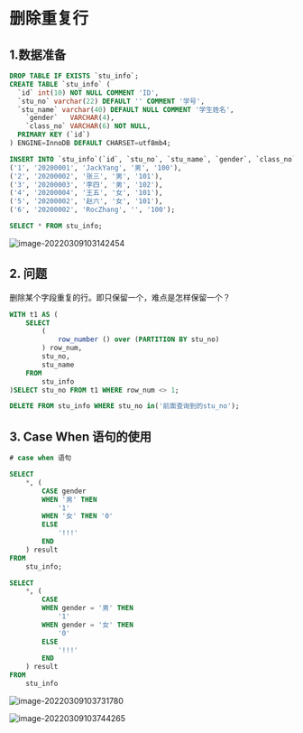 # 删除重复行

## 1.数据准备

```sql
DROP TABLE IF EXISTS `stu_info`;
CREATE TABLE `stu_info` (
  `id` int(10) NOT NULL COMMENT 'ID',
  `stu_no` varchar(22) DEFAULT '' COMMENT '学号',
  `stu_name` varchar(40) DEFAULT NULL COMMENT '学生姓名',
	`gender`   VARCHAR(4),
	`class_no` VARCHAR(6) NOT NULL,
  PRIMARY KEY (`id`)
) ENGINE=InnoDB DEFAULT CHARSET=utf8mb4;

INSERT INTO `stu_info`(`id`, `stu_no`, `stu_name`, `gender`, `class_no`) VALUES
('1', '20200001', 'JackYang', '男', '100'),
('2', '20200002', '张三', '男', '101'),
('3', '20200003', '李四', '男', '102'),
('4', '20200004', '王五', '女', '101'),
('5', '20200002', '赵六', '女', '101'),
('6', '20200002', 'RocZhang', '', '100');
```



```sql
SELECT * FROM stu_info;
```

![image-20220309103142454](https://s2.loli.net/2022/03/09/9tpZxy4Cmao7E6i.png)

## 2. 问题

删除某个字段重复的行。即只保留一个，难点是怎样保留一个？

```sql
WITH t1 AS (
	SELECT
		(
			row_number () over (PARTITION BY stu_no)
		) row_num,
		stu_no,
		stu_name
	FROM
		stu_info
)SELECT stu_no FROM t1 WHERE row_num <> 1;

DELETE FROM stu_info WHERE stu_no in('前面查询到的stu_no');
```

## 3. Case When 语句的使用



```sql
# case when 语句

SELECT
	*, (
		CASE gender
		WHEN '男' THEN
			'1'
		WHEN '女' THEN '0'
		ELSE
			'!!!'
		END
	) result
FROM
	stu_info;

SELECT
	*, (
		CASE
		WHEN gender = '男' THEN
			'1'
		WHEN gender = '女' THEN
			'0'
		ELSE
			'!!!'
		END
	) result
FROM
	stu_info
```

![image-20220309103731780](https://s2.loli.net/2022/03/09/CQqrXHMdjPbKuaI.png)

![image-20220309103744265](https://s2.loli.net/2022/03/09/sXMUxBJwvhfWR2O.png)